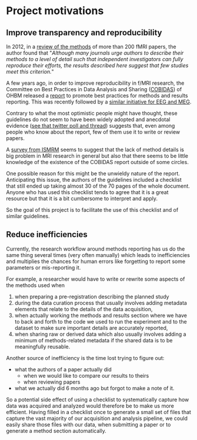 # Project motivations

## Improve transparency and reproducibility

In 2012, in a
[review of the methods](https://www.ncbi.nlm.nih.gov/pubmed/22796459) of more
than 200 fMRI papers, the author found that "*Although many journals urge
authors to describe their methods to a level of detail such that independent
investigators can fully reproduce their efforts, the results described here
suggest that few studies meet this criterion.*"

A few years ago, in order to improve reproducibility in f/MRI research, the
Committee on Best Practices in Data Analysis and Sharing
([COBIDAS](https://www.humanbrainmapping.org/i4a/pages/index.cfm?pageid=3728))
of OHBM released a [report](https://www.biorxiv.org/content/10.1101/054262v2) to
promote best practices for methods and results reporting. This was recently
followed by a [similar initiative for EEG and MEG](https://osf.io/a8dhx/).

Contrary to what the most optimistic people might have thought, these guidelines
do not seem to have been widely adopted and anecdotal evidence
([see that twitter poll and thread](https://treeverse.app/view/Xf3jfvIZ))
suggests that, even among people who know about the report, few of them use it
to write or review papers.

A [survey from ISMRM](https://ismrm.github.io/rrsg/QuestionnaireSummary/) seems
to suggest that the lack of method details is big problem in MRI research in
general but also that there seems to be little knowledge of the existence of the
COBIDAS report outside of some circles.

One possible reason for this might be the unwieldy nature of the report.
Anticipating this issue, the authors of the guidelines included a checklist that
still ended up taking almost 30 of the 70 pages of the whole document. Anyone
who has used this checklist tends to agree that it is a great resource but that
it is a bit cumbersome to interpret and apply.

So the goal of this project is to facilitate the use of this checklist and of
similar guidelines.

## Reduce inefficiencies

Currently, the research workflow around methods reporting has us do the same
thing several times (very often manually) which leads to inefficiencies and
multiplies the chances for human errors like forgetting to report some
parameters or mis-reporting it.

For example, a researcher would have to write or rewrite some aspects of the
methods used when

1.  when preparing a pre-registration describing the planned study
1.  during the data curation process that usually involves adding metadata
    elements that relate to the details of the data acquisition,
1.  when actually working the methods and results section where we have to back
    and forth to the code we used to run the experiment and to the dataset to
    make sure important details are accurately reported,
1.  when sharing raw or derived data which also usually involves adding a
    minimum of methods-related metadata if the shared data is to be meaningfully
    reusable.

Another source of inefficiency is the time lost trying to figure out:

-   what the authors of a paper actually did
    -   when we would like to compare our results to theirs
    -   when reviewing papers   
-   what we actually did 6 months ago but forgot to make a note of it.

So a potential side effect of using a checklist to systematically capture how
data was acquired and analyzed would therefore be to make us more efficient.
Having filled in a checklist once to generate a small set of files that capture
the vast majority of our acquisition and analysis pipeline, we could easily
share those files with our data, when submitting a paper or to generate a method
section automatically.
